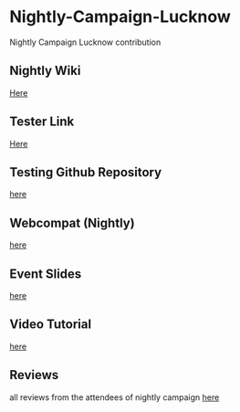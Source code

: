 # Nightly-Campaign-Lucknow
Nightly Campaign Lucknow contribution 


## Nightly Wiki

[Here](https://wiki.mozilla.org/Nightly)


## Tester Link 

[Here](https://wiki.mozilla.org/Nightly#What_is_the_Nightly_Tester_Tools_extension.3F)

## Testing Github Repository

[here](https://github.com/mozilla/nightlytt)

## Webcompat (Nightly)

[here](https://webcompat.com/)


## Event Slides 

[here](https://l10n.mozilla-community.org/~pascalc/slides/FOSDEM2017/#/)


## Video Tutorial

[here](https://www.youtube.com/watch?v=5B7hBAIVYqs)


## Reviews

all reviews from the attendees of nightly campaign [here](https://github.com/MozUP/Nightly-Campaign-Lucknow/issues?q=is%3Aissue+is%3Aclosed)

